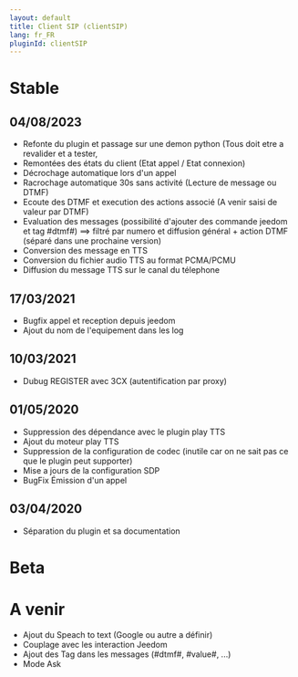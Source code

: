 ```yaml
---
layout: default
title: Client SIP (clientSIP)
lang: fr_FR
pluginId: clientSIP
---
```


# Stable
## 04/08/2023
* Refonte du plugin et passage sur une demon python (Tous doit etre a revalider et a tester,
* Remontées des états du client (Etat appel / Etat connexion)
* Décrochage automatique lors d'un appel
* Racrochage automatique 30s sans activité (Lecture de message ou DTMF)
* Ecoute des DTMF et execution des actions associé (A venir saisi de valeur par DTMF)
* Evaluation des messages (possibilité d'ajouter des commande jeedom et tag #dtmf#) ==> filtré par numero et diffusion général + action DTMF (séparé dans une prochaine version)
* Conversion des message en TTS
* Conversion du fichier audio TTS au format PCMA/PCMU 
* Diffusion du message TTS sur le canal du télephone

## 17/03/2021
* Bugfix appel et reception depuis jeedom
* Ajout du nom de l'equipement dans les log

## 10/03/2021
* Dubug REGISTER avec 3CX (autentification par proxy)
  
## 01/05/2020
* Suppression des dépendance avec le plugin play TTS
* Ajout du moteur play TTS
* Suppression de la configuration de codec (inutile car on ne sait pas ce que le plugin peut supporter)
* Mise a jours de la configuration SDP
* BugFix Émission d'un appel

## 03/04/2020
* Séparation du plugin et sa documentation

# Beta


# A venir
* Ajout du Speach to text (Google ou autre a définir)
* Couplage avec les interaction Jeedom
* Ajout des Tag dans les messages (#dtmf#, #value#, ...)
* Mode Ask

